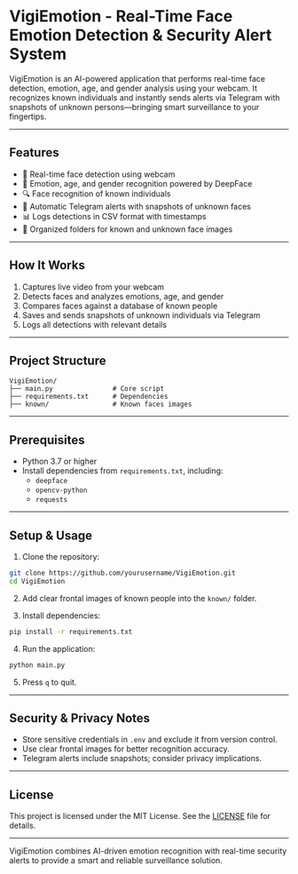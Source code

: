 
# VigiEmotion - Real-Time Face Emotion Detection & Security Alert System

VigiEmotion is an AI-powered application that performs real-time face detection, emotion, age, and gender analysis using your webcam. It recognizes known individuals and instantly sends alerts via Telegram with snapshots of unknown persons—bringing smart surveillance to your fingertips.

---

## Features

- 🎥 Real-time face detection using webcam  
- 🧠 Emotion, age, and gender recognition powered by DeepFace  
- 🔍 Face recognition of known individuals  
- 🚨 Automatic Telegram alerts with snapshots of unknown faces  
- 📊 Logs detections in CSV format with timestamps  
- 📂 Organized folders for known and unknown face images  

---

## How It Works

1. Captures live video from your webcam  
2. Detects faces and analyzes emotions, age, and gender  
3. Compares faces against a database of known people  
4. Saves and sends snapshots of unknown individuals via Telegram  
5. Logs all detections with relevant details  

---

## Project Structure

```plaintext
VigiEmotion/
├── main.py               # Core script  
├── requirements.txt      # Dependencies  
├── known/                # Known faces images  
```

---

## Prerequisites

- Python 3.7 or higher  
- Install dependencies from `requirements.txt`, including:  
  - `deepface`  
  - `opencv-python`  
  - `requests`  

---

## Setup & Usage

1. Clone the repository:

```bash
git clone https://github.com/yourusername/VigiEmotion.git
cd VigiEmotion
```

2. Add clear frontal images of known people into the `known/` folder.

3. Install dependencies:

```bash
pip install -r requirements.txt
```

4. Run the application:

```bash
python main.py
```

5. Press `q` to quit.

---

## Security & Privacy Notes

- Store sensitive credentials in `.env` and exclude it from version control.  
- Use clear frontal images for better recognition accuracy.  
- Telegram alerts include snapshots; consider privacy implications.  

---

## License

This project is licensed under the MIT License. See the [LICENSE](../LICENSE) file for details.

---


VigiEmotion combines AI-driven emotion recognition with real-time security alerts to provide a smart and reliable surveillance solution.

